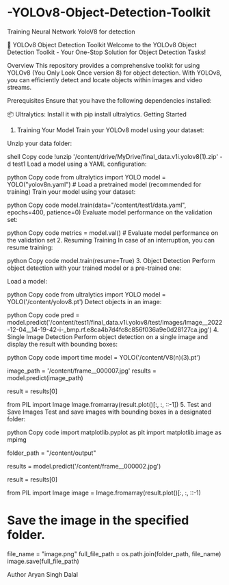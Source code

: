 # -YOLOv8-Object-Detection-Toolkit
Training Neural Network YoloV8 for detection




🚀 YOLOv8 Object Detection Toolkit
Welcome to the YOLOv8 Object Detection Toolkit - Your One-Stop Solution for Object Detection Tasks!

Overview
This repository provides a comprehensive toolkit for using YOLOv8 (You Only Look Once version 8) for object detection. With YOLOv8, you can efficiently detect and locate objects within images and video streams.

Prerequisites
Ensure that you have the following dependencies installed:

📦 Ultralytics: Install it with pip install ultralytics.
Getting Started
1. Training Your Model
Train your YOLOv8 model using your dataset:

Unzip your data folder:

shell
Copy code
!unzip '/content/drive/MyDrive/final_data.v1i.yolov8(1).zip' -d test1
Load a model using a YAML configuration:

python
Copy code
from ultralytics import YOLO
model = YOLO("yolov8n.yaml")  # Load a pretrained model (recommended for training)
Train your model using your dataset:

python
Copy code
model.train(data="/content/test1/data.yaml", epochs=400, patience=0)
Evaluate model performance on the validation set:

python
Copy code
metrics = model.val()  # Evaluate model performance on the validation set
2. Resuming Training
In case of an interruption, you can resume training:

python
Copy code
model.train(resume=True)
3. Object Detection
Perform object detection with your trained model or a pre-trained one:

Load a model:

python
Copy code
from ultralytics import YOLO
model = YOLO('/content/yolov8.pt')
Detect objects in an image:

python
Copy code
pred = model.predict('/content/test1/final_data.v1i.yolov8/test/images/Image__2022-12-04__14-19-42-i-_bmp.rf.e8ca4b7d4fc8c856f036a9e0d28127ca.jpg')
4. Single Image Detection
Perform object detection on a single image and display the result with bounding boxes:

python
Copy code
import time
model = YOLO('/content/V8(n)(3).pt')

image_path = '/content/frame__000007.jpg'
results = model.predict(image_path)

result = results[0]

from PIL import Image
Image.fromarray(result.plot()[:, :, ::-1])
5. Test and Save Images
Test and save images with bounding boxes in a designated folder:

python
Copy code
import matplotlib.pyplot as plt
import matplotlib.image as mpimg

folder_path = "/content/output"

results = model.predict('/content/frame__000002.jpg')

result = results[0]

from PIL import Image
image = Image.fromarray(result.plot()[:, :, ::-1)

# Save the image in the specified folder.
file_name = "image.png"
full_file_path = os.path.join(folder_path, file_name)
image.save(full_file_path)


Author
Aryan Singh Dalal

